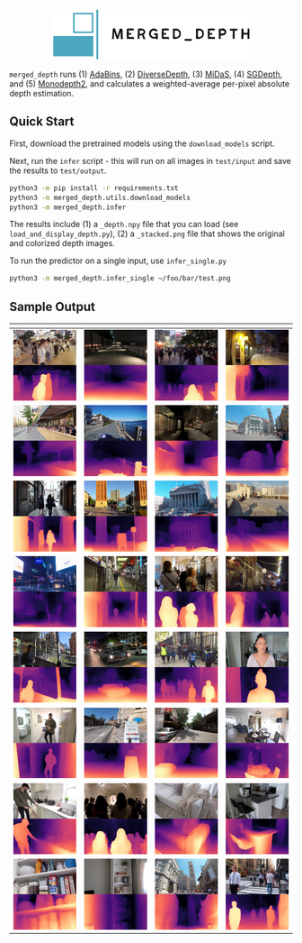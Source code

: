 <p align="center">
  <img height="90" src=".logo/logo.png"/>  
</p>

`merged_depth` runs (1) [AdaBins](https://github.com/shariqfarooq123/AdaBins), (2) [DiverseDepth](https://github.com/YvanYin/DiverseDepth), (3) [MiDaS](https://github.com/intel-isl/MiDaS), (4) [SGDepth](https://github.com/ifnspaml/SGDepth), and (5) [Monodepth2](https://github.com/nianticlabs/monodepth2), and calculates a weighted-average per-pixel absolute depth estimation.

## Quick Start

First, download the pretrained models using the `download_models` script. 

Next, run the `infer` script - this will run on all images in `test/input` and save the results to `test/output`. 

```bash
python3 -m pip install -r requirements.txt
python3 -m merged_depth.utils.download_models
python3 -m merged_depth.infer
```

The results include (1) a `_depth.npy` file that you can load (see `load_and_display_depth.py`), (2) a `_stacked.png` file that shows the original and colorized depth images. 

To run the predictor on a single input, use `infer_single.py`

```bash
python3 -m merged_depth.infer_single ~/foo/bar/test.png
```

## Sample Output

| <!-- -->                       | <!-- -->                        | <!-- -->                        | <!-- -->                        |
:-------------------------------:|:-------------------------------:|:-------------------------------:|:-------------------------------:|
![](./test/output/00_stacked.png)  | ![](./test/output/01_stacked.png) | ![](./test/output/05_stacked.png) | ![](./test/output/06_stacked.png) |
![](./test/output/07_stacked.png)  | ![](./test/output/08_stacked.png) | ![](./test/output/10_stacked.png) | ![](./test/output/12_stacked.png) |
![](./test/output/13_stacked.png)  | ![](./test/output/16_stacked.png) | ![](./test/output/17_stacked.png) | ![](./test/output/18_stacked.png) |
![](./test/output/23_stacked.png)  | ![](./test/output/20_stacked.png) | ![](./test/output/25_stacked.png) | ![](./test/output/27_stacked.png) |
![](./test/output/28_stacked.png)  | ![](./test/output/29_stacked.png) | ![](./test/output/30_stacked.png) | ![](./test/output/31_stacked.png) |
![](./test/output/32_stacked.png)  | ![](./test/output/33_stacked.png) | ![](./test/output/34_stacked.png) | ![](./test/output/36_stacked.png) |
![](./test/output/37_stacked.png)  | ![](./test/output/39_stacked.png) | ![](./test/output/40_stacked.png) | ![](./test/output/42_stacked.png) |
![](./test/output/43_stacked.png)  | ![](./test/output/45_stacked.png) | ![](./test/output/47_stacked.png) | ![](./test/output/49_stacked.png) |
